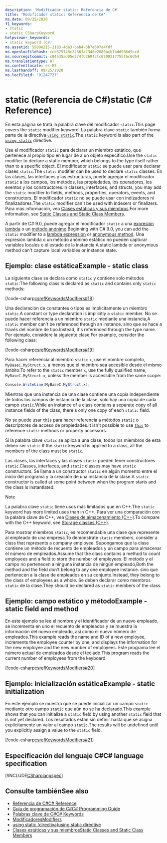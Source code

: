 ```yaml
---
description: 'Modificador static: Referencia de C#'
title: 'Modificador static: Referencia de C#'
ms.date: 09/25/2020
f1_keywords:
- static
- static_CSharpKeyword
helpviewer_keywords:
- static keyword [C#]
ms.assetid: 5509e215-2183-4da3-bab4-6b7e607a4fdf
ms.openlocfilehash: ccd575748c2286fa7348e2880acbfadd036d9ccd
ms.sourcegitcommit: c04535ad05e374fb269fcfc6509217755fbc0d54
ms.translationtype: HT
ms.contentlocale: es-ES
ms.lasthandoff: 09/25/2020
ms.locfileid: "91247727"
---
```

# <a name="static-c-reference"></a><span data-ttu-id="f248d-103">static (Referencia de C#)</span><span class="sxs-lookup"><span data-stu-id="f248d-103">static (C# Reference)</span></span>

<span data-ttu-id="f248d-104">En esta página se trata la palabra clave del modificador `static`.</span><span class="sxs-lookup"><span data-stu-id="f248d-104">This page covers the `static` modifier keyword.</span></span> <span data-ttu-id="f248d-105">La palabra clave `static` también forma parte de la directiva [`using static`](using-static.md).</span><span class="sxs-lookup"><span data-stu-id="f248d-105">The `static` keyword is also part of the [`using static`](using-static.md) directive.</span></span>

<span data-ttu-id="f248d-106">Use el modificador `static` para declarar un miembro estático, que pertenece al propio tipo en lugar de a un objeto específico.</span><span class="sxs-lookup"><span data-stu-id="f248d-106">Use the `static` modifier to declare a static member, which belongs to the type itself rather than to a specific object.</span></span> <span data-ttu-id="f248d-107">El modificador `static` se puede usar para declarar clases `static`.</span><span class="sxs-lookup"><span data-stu-id="f248d-107">The `static` modifier can be used to declare `static` classes.</span></span> <span data-ttu-id="f248d-108">En las clases, las interfaces y las estructuras, puede agregar el modificador `static` a los campos, los métodos, las propiedades, los operadores, los eventos y los constructores.</span><span class="sxs-lookup"><span data-stu-id="f248d-108">In classes, interfaces, and structs, you may add the `static` modifier to fields, methods, properties, operators, events, and constructors.</span></span> <span data-ttu-id="f248d-109">El modificador `static` no se puede usar con indizadores ni finalizadores.</span><span class="sxs-lookup"><span data-stu-id="f248d-109">The `static` modifier can't be used with indexers or finalizers.</span></span> <span data-ttu-id="f248d-110">Para más información, vea [Clases estáticas y sus miembros](../../programming-guide/classes-and-structs/static-classes-and-static-class-members.md).</span><span class="sxs-lookup"><span data-stu-id="f248d-110">For more information, see [Static Classes and Static Class Members](../../programming-guide/classes-and-structs/static-classes-and-static-class-members.md).</span></span>

<span data-ttu-id="f248d-111">A partir de C# 9.0, puede agregar el modificador `static` a una [expresión lambda](../operators/lambda-expressions.md) o un [método anónimo](../operators/delegate-operator.md).</span><span class="sxs-lookup"><span data-stu-id="f248d-111">Beginning with C# 9.0, you can add the `static` modifier to a [lambda expression](../operators/lambda-expressions.md) or [anonymous method](../operators/delegate-operator.md).</span></span> <span data-ttu-id="f248d-112">Una expresión lambda o un método anónimo estático no pueden capturar variables locales o el estado de la instancia.</span><span class="sxs-lookup"><span data-stu-id="f248d-112">A static lambda or anonymous method can't capture local variables or instance state.</span></span>

## <a name="example---static-class"></a><span data-ttu-id="f248d-113">Ejemplo: clase estática</span><span class="sxs-lookup"><span data-stu-id="f248d-113">Example - static class</span></span>

<span data-ttu-id="f248d-114">La siguiente clase se declara como `static` y contiene solo métodos `static`:</span><span class="sxs-lookup"><span data-stu-id="f248d-114">The following class is declared as `static` and contains only `static` methods:</span></span>

[!code-csharp[csrefKeywordsModifiers#18](~/samples/snippets/csharp/VS_Snippets_VBCSharp/csrefKeywordsModifiers/CS/csrefKeywordsModifiers.cs#18)]

<span data-ttu-id="f248d-115">Una declaración de constantes o tipos es implícitamente un miembro `static`.</span><span class="sxs-lookup"><span data-stu-id="f248d-115">A constant or type declaration is implicitly a `static` member.</span></span> <span data-ttu-id="f248d-116">No se puede hacer referencia a un miembro `static` mediante una instancia,</span><span class="sxs-lookup"><span data-stu-id="f248d-116">A `static` member can't be referenced through an instance.</span></span> <span data-ttu-id="f248d-117">sino que se hace a través del nombre de tipo.</span><span class="sxs-lookup"><span data-stu-id="f248d-117">Instead, it's referenced through the type name.</span></span> <span data-ttu-id="f248d-118">Por ejemplo, considere la siguiente clase:</span><span class="sxs-lookup"><span data-stu-id="f248d-118">For example, consider the following class:</span></span>

[!code-csharp[csrefKeywordsModifiers#19](~/samples/snippets/csharp/VS_Snippets_VBCSharp/csrefKeywordsModifiers/CS/csrefKeywordsModifiers.cs#19)]

<span data-ttu-id="f248d-119">Para hacer referencia al miembro `static` `x`, use el nombre completo, `MyBaseC.MyStruct.x`, a menos que el miembro sea accesible desde el mismo ámbito:</span><span class="sxs-lookup"><span data-stu-id="f248d-119">To refer to the `static` member `x`, use the fully qualified name, `MyBaseC.MyStruct.x`, unless the member is accessible from the same scope:</span></span>

```csharp
Console.WriteLine(MyBaseC.MyStruct.x);
```

<span data-ttu-id="f248d-120">Mientras que una instancia de una clase contiene una copia independiente de todos los campos de instancia de la clase, solo hay una copia de cada campo `static`.</span><span class="sxs-lookup"><span data-stu-id="f248d-120">While an instance of a class contains a separate copy of all instance fields of the class, there's only one copy of each `static` field.</span></span>

<span data-ttu-id="f248d-121">No se puede usar [`this`](this.md) para hacer referencia a métodos `static` o descriptores de acceso de propiedades.</span><span class="sxs-lookup"><span data-stu-id="f248d-121">It isn't possible to use [`this`](this.md) to reference `static` methods or property accessors.</span></span>

<span data-ttu-id="f248d-122">Si la palabra clave `static` se aplica a una clase, todos los miembros de esta deben ser `static`.</span><span class="sxs-lookup"><span data-stu-id="f248d-122">If the `static` keyword is applied to a class, all the members of the class must be `static`.</span></span>

<span data-ttu-id="f248d-123">Las clases, las interfaces y las clases `static` pueden tener constructores `static`.</span><span class="sxs-lookup"><span data-stu-id="f248d-123">Classes, interfaces, and `static` classes may have `static` constructors.</span></span> <span data-ttu-id="f248d-124">Se llama a un constructor `static` en algún momento entre el inicio del programa y la creación de una instancia de la clase.</span><span class="sxs-lookup"><span data-stu-id="f248d-124">A `static` constructor is called at some point between when the program starts and the class is instantiated.</span></span>

> [!NOTE]
> <span data-ttu-id="f248d-125">La palabra clave `static` tiene usos más limitados que en C++.</span><span class="sxs-lookup"><span data-stu-id="f248d-125">The `static` keyword has more limited uses than in C++.</span></span> <span data-ttu-id="f248d-126">Para ver una comparación con la palabra clave de C++, vea [Clases de almacenamiento (C++)](/cpp/cpp/storage-classes-cpp#static).</span><span class="sxs-lookup"><span data-stu-id="f248d-126">To compare with the C++ keyword, see [Storage classes (C++)](/cpp/cpp/storage-classes-cpp#static).</span></span>

<span data-ttu-id="f248d-127">Para mostrar miembros `static`, es recomendable una clase que represente al empleado de una empresa.</span><span class="sxs-lookup"><span data-stu-id="f248d-127">To demonstrate `static` members, consider a class that represents a company employee.</span></span> <span data-ttu-id="f248d-128">Supongamos que la clase contiene un método de recuento de empleados y un campo para almacenar el número de empleados.</span><span class="sxs-lookup"><span data-stu-id="f248d-128">Assume that the class contains a method to count employees and a field to store the number of employees.</span></span> <span data-ttu-id="f248d-129">El método y el campo no pertenecen a ninguna instancia de ningún empleado,</span><span class="sxs-lookup"><span data-stu-id="f248d-129">Both the method and the field don't belong to any one employee instance.</span></span> <span data-ttu-id="f248d-130">sino que pertenecen a la clase de empleados en su conjunto.</span><span class="sxs-lookup"><span data-stu-id="f248d-130">Instead, they belong to the class of employees as a whole.</span></span> <span data-ttu-id="f248d-131">Se deben declarar como miembros `static` de la clase.</span><span class="sxs-lookup"><span data-stu-id="f248d-131">They should be declared as `static` members of the class.</span></span>

## <a name="example---static-field-and-method"></a><span data-ttu-id="f248d-132">Ejemplo: campo estático y método</span><span class="sxs-lookup"><span data-stu-id="f248d-132">Example - static field and method</span></span>

<span data-ttu-id="f248d-133">En este ejemplo se lee el nombre y el identificador de un nuevo empleado, se incrementa en uno el recuento de empleados y se muestra la información del nuevo empleado, así como el nuevo número de empleados.</span><span class="sxs-lookup"><span data-stu-id="f248d-133">This example reads the name and ID of a new employee, increments the employee counter by one, and displays the information for the new employee and the new number of employees.</span></span> <span data-ttu-id="f248d-134">Este programa lee el número actual de empleados desde el teclado.</span><span class="sxs-lookup"><span data-stu-id="f248d-134">This program reads the current number of employees from the keyboard.</span></span>

[!code-csharp[csrefKeywordsModifiers#20](~/samples/snippets/csharp/VS_Snippets_VBCSharp/csrefKeywordsModifiers/CS/csrefKeywordsModifiers.cs#20)]  

## <a name="example---static-initialization"></a><span data-ttu-id="f248d-135">Ejemplo: inicialización estática</span><span class="sxs-lookup"><span data-stu-id="f248d-135">Example - static initialization</span></span>

<span data-ttu-id="f248d-136">En este ejemplo se muestra que se puede inicializar un campo `static` mediante otro campo `static` que aún no se ha declarado.</span><span class="sxs-lookup"><span data-stu-id="f248d-136">This example shows that you can initialize a `static` field by using another `static` field that is not yet declared.</span></span> <span data-ttu-id="f248d-137">Los resultados están sin definir hasta que se asigna explícitamente un valor al campo `static`.</span><span class="sxs-lookup"><span data-stu-id="f248d-137">The results will be undefined until you explicitly assign a value to the `static` field.</span></span>

[!code-csharp[csrefKeywordsModifiers#21](~/samples/snippets/csharp/VS_Snippets_VBCSharp/csrefKeywordsModifiers/CS/csrefKeywordsModifiers.cs#21)]  

## <a name="c-language-specification"></a><span data-ttu-id="f248d-138">Especificación del lenguaje C#</span><span class="sxs-lookup"><span data-stu-id="f248d-138">C# language specification</span></span>

[!INCLUDE[CSharplangspec](~/includes/csharplangspec-md.md)]

## <a name="see-also"></a><span data-ttu-id="f248d-139">Consulte también</span><span class="sxs-lookup"><span data-stu-id="f248d-139">See also</span></span>

- [<span data-ttu-id="f248d-140">Referencia de C#</span><span class="sxs-lookup"><span data-stu-id="f248d-140">C# Reference</span></span>](../index.md)
- [<span data-ttu-id="f248d-141">Guía de programación de C#</span><span class="sxs-lookup"><span data-stu-id="f248d-141">C# Programming Guide</span></span>](../../programming-guide/index.md)
- [<span data-ttu-id="f248d-142">Palabras clave de C#</span><span class="sxs-lookup"><span data-stu-id="f248d-142">C# Keywords</span></span>](index.md)
- [<span data-ttu-id="f248d-143">Modificadores</span><span class="sxs-lookup"><span data-stu-id="f248d-143">Modifiers</span></span>](index.md)
- [<span data-ttu-id="f248d-144">using static (directiva)</span><span class="sxs-lookup"><span data-stu-id="f248d-144">using static directive</span></span>](using-static.md)
- [<span data-ttu-id="f248d-145">Clases estáticas y sus miembros</span><span class="sxs-lookup"><span data-stu-id="f248d-145">Static Classes and Static Class Members</span></span>](../../programming-guide/classes-and-structs/static-classes-and-static-class-members.md)
